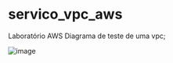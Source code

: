 # servico_vpc_aws
Laboratório AWS 
Diagrama de teste de uma vpc;

![image](https://github.com/VitorSantox/servico_vpc_aws/assets/88788394/a0ae9c95-e465-43d0-8a92-8ebe3601ec9f)
